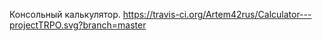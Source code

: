 Консольный калькулятор.
https://travis-ci.org/Artem42rus/Calculator---projectTRPO.svg?branch=master
